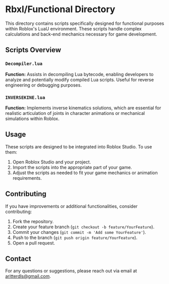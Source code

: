 
# Rbxl/Functional Directory

This directory contains scripts specifically designed for functional purposes within Roblox's LuaU environment. These scripts handle complex calculations and back-end mechanics necessary for game development.

## Scripts Overview

### `Decompiler.lua`
**Function:** Assists in decompiling Lua bytecode, enabling developers to analyze and potentially modify compiled Lua scripts. Useful for reverse engineering or debugging purposes.

### `INVERSEKINE.lua`
**Function:** Implements inverse kinematics solutions, which are essential for realistic articulation of joints in character animations or mechanical simulations within Roblox.

## Usage

These scripts are designed to be integrated into Roblox Studio. To use them:

1. Open Roblox Studio and your project.
2. Import the scripts into the appropriate part of your game.
3. Adjust the scripts as needed to fit your game mechanics or animation requirements.

## Contributing

If you have improvements or additional functionalities, consider contributing:

1. Fork the repository.
2. Create your feature branch (`git checkout -b feature/YourFeature`).
3. Commit your changes (`git commit -m 'Add some YourFeature'`).
4. Push to the branch (`git push origin feature/YourFeature`).
5. Open a pull request.

## Contact

For any questions or suggestions, please reach out via email at [aritterdls@gmail.com](mailto:aritterdls@gmail.com).
